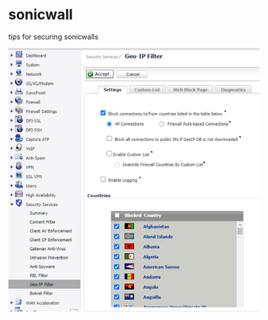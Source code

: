 # sonicwall
tips for securing sonicwalls

![Alt text](https://github.com/tmavroidis/sonicwall/blob/main/j2Nl6vPBSFWnOFQ2.png)
